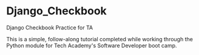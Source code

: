 # Django_Checkbook
Django Checkbook Practice for TA

This is a simple, follow-along tutorial completed while working through the Python module for Tech Academy's Software Developer boot camp.
